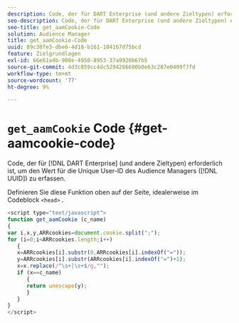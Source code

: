 ```yaml
---
description: Code, der für DART Enterprise (und andere Zieltypen) erforderlich ist, um den UUID-Wert (Unique User ID) für den Audience Manager zu erfassen.
seo-description: Code, der für DART Enterprise (und andere Zieltypen) erforderlich ist, um den UUID-Wert (Unique User ID) für den Audience Manager zu erfassen.
seo-title: get_aamCookie-Code
solution: Audience Manager
title: get_aamCookie-Code
uuid: 89c30fe3-dbe6-4d18-b161-104167d75bcd
feature: Zielgrundlagen
exl-id: 66e61a4b-908e-4950-8953-37a9920b67b5
source-git-commit: 4d3c859cc4dc5294286680b0e63c287e0409f7fd
workflow-type: tm+mt
source-wordcount: '77'
ht-degree: 9%

---
```


# `get_aamCookie` Code {#get-aamcookie-code}

Code, der für [!DNL DART Enterprise] (und andere Zieltypen) erforderlich ist, um den Wert für die Unique User-ID des Audience Managers ([!DNL UUID]) zu erfassen.

Definieren Sie diese Funktion oben auf der Seite, idealerweise im Codeblock `<head>` .

<!-- r_aam_de_cookie.xml -->

```js
<script type="text/javascript">
function get_aamCookie (c_name)
{
var i,x,y,ARRcookies=document.cookie.split(";");
for (i=0;i<ARRcookies.length;i++)
   {
   x=ARRcookies[i].substr(0,ARRcookies[i].indexOf("="));
   y=ARRcookies[i].substr(ARRcookies[i].indexOf("=")+1);
   x=x.replace(/^\s+|\s+$/g,"");
   if (x==c_name)
      { 
      return unescape(y);
      }
   }
}
</script>
```
